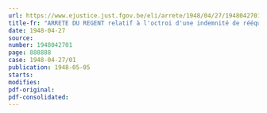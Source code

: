 ```yaml
---
url: https://www.ejustice.just.fgov.be/eli/arrete/1948/04/27/1948042701/justel
title-fr: "ARRETE DU REGENT relatif à l'octroi d'une indemnité de rééquipement aux officiers de l'armée passés dans l'arme de l'aéronautique"
date: 1948-04-27
source:
number: 1948042701
page: 888888
case: 1948-04-27/01
publication: 1948-05-05
starts:
modifies:
pdf-original:
pdf-consolidated:
---
```


